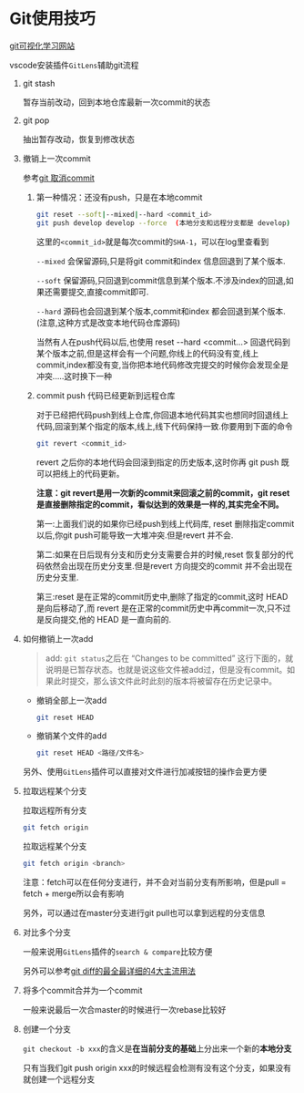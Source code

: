 # Git使用技巧

[git可视化学习网站](https://learngitbranching.js.org/?NODEMO=&locale=zh_CN)

vscode安装插件`GitLens`辅助git流程

1. git stash

    暂存当前改动，回到本地仓库最新一次commit的状态

2. git pop

    抽出暂存改动，恢复到修改状态

3. 撤销上一次commit

    参考[git 取消commit](https://www.cnblogs.com/lyy-2016/p/6509707.html)

    1. 第一种情况：还没有push，只是在本地commit

        ```bash
        git reset --soft|--mixed|--hard <commit_id>
        git push develop develop --force  (本地分支和远程分支都是 develop)  
        ```

        这里的`<commit_id>`就是每次commit的`SHA-1`，可以在log里查看到

        `--mixed`    会保留源码,只是将git commit和index 信息回退到了某个版本.

        `--soft`   保留源码,只回退到commit信息到某个版本.不涉及index的回退,如果还需要提交,直接commit即可.

        `--hard`    源码也会回退到某个版本,commit和index 都会回退到某个版本.(注意,这种方式是改变本地代码仓库源码)

        当然有人在push代码以后,也使用 reset --hard <commit...> 回退代码到某个版本之前,但是这样会有一个问题,你线上的代码没有变,线上commit,index都没有变,当你把本地代码修改完提交的时候你会发现全是冲突.....这时换下一种

    2. commit push 代码已经更新到远程仓库

        对于已经把代码push到线上仓库,你回退本地代码其实也想同时回退线上代码,回滚到某个指定的版本,线上,线下代码保持一致.你要用到下面的命令

        ```bash
        git revert <commit_id>
        ```

        revert 之后你的本地代码会回滚到指定的历史版本,这时你再 git push 既可以把线上的代码更新。

        **注意：git revert是用一次新的commit来回滚之前的commit，git reset是直接删除指定的commit，看似达到的效果是一样的,其实完全不同。**

        第一:上面我们说的如果你已经push到线上代码库, reset 删除指定commit以后,你git push可能导致一大堆冲突.但是revert 并不会.

        第二:如果在日后现有分支和历史分支需要合并的时候,reset 恢复部分的代码依然会出现在历史分支里.但是revert 方向提交的commit 并不会出现在历史分支里.

        第三:reset 是在正常的commit历史中,删除了指定的commit,这时 HEAD 是向后移动了,而 revert 是在正常的commit历史中再commit一次,只不过是反向提交,他的 HEAD 是一直向前的.


4. 如何撤销上一次add

    > add: `git status`之后在 “Changes to be committed” 这行下面的，就说明是已暂存状态。也就是说这些文件被add过，但是没有commit。如果此时提交，那么该文件此时此刻的版本将被留存在历史记录中。

    - 撤销全部上一次add

        ```bash
        git reset HEAD
        ```

    - 撤销某个文件的add

        ```bash
        git reset HEAD <路径/文件名>
        ```

    另外、使用`GitLens`插件可以直接对文件进行加减按钮的操作会更方便

5. 拉取远程某个分支

    拉取远程所有分支

    ```bash
    git fetch origin
    ```

    拉取远程某个分支

    ```bash
    git fetch origin <branch>
    ```

    注意：fetch可以在任何分支进行，并不会对当前分支有所影响，但是pull = fetch + merge所以会有影响

    另外，可以通过在master分支进行git pull也可以拿到远程的分支信息

6. 对比多个分支

    一般来说用`GitLens`插件的`search & compare`比较方便

    另外可以参考[git diff的最全最详细的4大主流用法](https://blog.csdn.net/wq6ylg08/article/details/88798254)


7. 将多个commit合并为一个commit

    一般来说最后一次合master的时候进行一次rebase比较好

8. 创建一个分支

    `git checkout -b xxx`的含义是**在当前分支的基础**上分出来一个新的**本地分支**

    只有当我们git push origin xxx的时候远程会检测有没有这个分支，如果没有就创建一个远程分支
